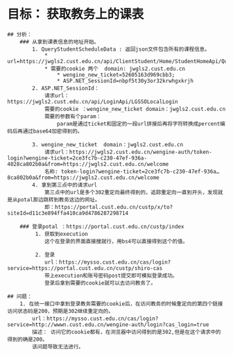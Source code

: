 
# 目标： 获取教务上的课表
    ## 分析： 
        ### 从拿到课表信息的地址开始。
            1. QueryStudentScheduleData : 返回json文件包含所有的课程信息。 
                * url=https://jwgls2.cust.edu.cn/api/ClientStudent/Home/StudentHomeApi/QueryStudentScheduleData
                * 需要的cookie 两个  domain: jwgls2.cust.edu.cn	
                    * wengine_new_ticket=52605163d969cbb3; 
                    * ASP.NET_SessionId=nbpf5t30y3or32krwhgxkrjh
            2. ASP.NET_SessionId：
                请求url：https://jwgls2.cust.edu.cn/api/LoginApi/LGSSOLocalLogin
                需要的cookie ：wengine_new_ticket domain：jwgls2.cust.edu.cn
                需要的参数有个param：
                    param是通过ticket和固定的一段url拼接后再将字符转换成percent编码后再通过base64加密得到的。 
                    
            3. wengine_new_ticket  domain：jwgls2.cust.edu.cn
                请求url：https://jwgls2.cust.edu.cn/wengine-auth/token-login?wengine-ticket=2ce3fc7b-c230-47ef-936a-4028ca802b0a&from=https://jwgls2.cust.edu.cn/welcome
                名称: token-login?wengine-ticket=2ce3fc7b-c230-47ef-936a…8ca802b0a&from=https://jwgls2.cust.edu.cn/welcome
            4. 拿到第三点中的请求url
                第三点中的url是多个302重定向最终得到的，追踪重定向一直到开头，发现就是从potal那边跳转到教务这边的网址。 
                即：https://portal.cust.edu.cn/custp/x/to?siteId=d11c3e894ffa410ca9d4786287298714
                
        ### 登录potal ：https://portal.cust.edu.cn/custp/index
             1. 获取到execution
                这个在登录的界面直接搜就行，用bs4可以直接得到这个的值。
             
             2. 登录
                url：https://mysso.cust.edu.cn/cas/login?service=https://portal.cust.edu.cn/custp/shiro-cas
                带上execution和账号密码post提交即可模拟登录成功。
                登录后拿到需要的cookie就可以去访问教务了。 
    
    ## 问题：
        1. 在统一接口中拿到登录教务需要的cookie后，在访问教务的时候重定向的第四个链接访问状态码是200，预期是302继续重定向的。 
            url：https://mysso.cust.edu.cn/cas/login?service=http://wwwn.cust.edu.cn/wengine-auth/login?cas_login=true
            描述： 访问它的cookie都有，在浏览器中访问得到的是302,但是在这个请求中的得到的确是200。 
            该问题导致无法进行。


